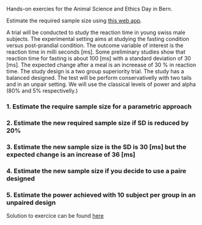 Hands-on exercies for the Animal Science and Ethics Day in Bern. 

Estimate the required sample size using [this web app](http://powerandsamplesize.com/).

A trial will be conducted to study the reaction time in young swiss male subjects. The experimental setting aims at studying the fasting condition versus post-prandial condition. The outcome variable of interest is the reaction time in milli seconds [ms]. Some preliminary studies show that reaction time for fasting is about 100 [ms] with a standard deviation of 30 [ms]. The expected change after a meal is an increease of 30 % in reaction time. The study design is a two group superiority trial. The study has a balanced designed. The test will be perform conservativelly with two tails and in an unpair setting. We will use the classical levels of power and alpha (80% and 5% respectivelly.)


### 1. Estimate the require sample size for a parametric approach

### 2. Estimate the new required sample size if SD is reduced by 20%

### 3. Estimate the new sample size is the SD is 30 [ms] but the expected change is an increase of 36 [ms]

### 4. Estimate the new sample size if you decide to use a paire designed

### 5. Estimate the power achieved with 10 subject per group in an unpaired design

Solution to exercice can be found [here](sol.html)
